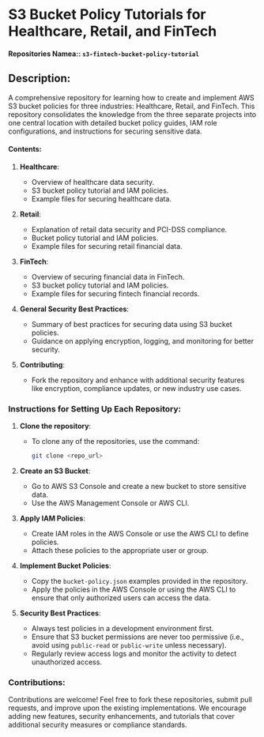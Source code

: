 # S3 Bucket Policy Tutorials for Healthcare, Retail, and FinTech


#### **Repositories Namea:**: `s3-fintech-bucket-policy-tutorial`


## **Description**:
A comprehensive repository for learning how to create and implement AWS S3 bucket policies for three industries: Healthcare, Retail, and FinTech. This repository consolidates the knowledge from the three separate projects into one central location with detailed bucket policy guides, IAM role configurations, and instructions for securing sensitive data.

#### **Contents**:
1. **Healthcare**:
   - Overview of healthcare data security.
   - S3 bucket policy tutorial and IAM policies.
   - Example files for securing healthcare data.

2. **Retail**:
   - Explanation of retail data security and PCI-DSS compliance.
   - Bucket policy tutorial and IAM policies.
   - Example files for securing retail financial data.

3. **FinTech**:
   - Overview of securing financial data in FinTech.
   - S3 bucket policy tutorial and IAM policies.
   - Example files for securing fintech financial records.

4. **General Security Best Practices**:
   - Summary of best practices for securing data using S3 bucket policies.
   - Guidance on applying encryption, logging, and monitoring for better security.

5. **Contributing**:
   - Fork the repository and enhance with additional security features like encryption, compliance updates, or new industry use cases.


### Instructions for Setting Up Each Repository:

1. **Clone the repository**:
   - To clone any of the repositories, use the command:
     ```bash
     git clone <repo_url>
     ```

2. **Create an S3 Bucket**:
   - Go to AWS S3 Console and create a new bucket to store sensitive data.
   - Use the AWS Management Console or AWS CLI.

3. **Apply IAM Policies**:
   - Create IAM roles in the AWS Console or use the AWS CLI to define policies.
   - Attach these policies to the appropriate user or group.

4. **Implement Bucket Policies**:
   - Copy the `bucket-policy.json` examples provided in the repository.
   - Apply the policies in the AWS Console or using the AWS CLI to ensure that only authorized users can access the data.

5. **Security Best Practices**:
   - Always test policies in a development environment first.
   - Ensure that S3 bucket permissions are never too permissive (i.e., avoid using `public-read` or `public-write` unless necessary).
   - Regularly review access logs and monitor the activity to detect unauthorized access.


### **Contributions**:
Contributions are welcome! Feel free to fork these repositories, submit pull requests, and improve upon the existing implementations. We encourage adding new features, security enhancements, and tutorials that cover additional security measures or compliance standards.
